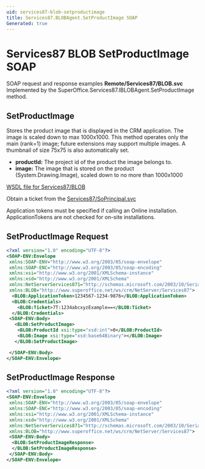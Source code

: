 ```yaml
---
uid: services87-blob-setproductimage
title: Services87.BLOBAgent.SetProductImage SOAP
Generated: true
---
```


# Services87 BLOB SetProductImage SOAP

SOAP request and response examples **Remote/Services87/BLOB.svc**
Implemented by the <see cref="M:SuperOffice.Services87.IBLOBAgent.SetProductImage">SuperOffice.Services87.IBLOBAgent.SetProductImage</see> method.

## SetProductImage

Stores the product image that is displayed in the CRM application. The image is scaled down to max 1000x1000. This method operates only the main (rank=1) image; future extensions may support multiple images. A thumbnail of size 75x75 is also automatically set.

* **productId:** The project id of the product the image belongs to.
* **image:** The image that is stored on the product (System.Drawing.Image), scaled down to no more than 1000x1000



[WSDL file for Services87/BLOB](../Services87-BLOB.md)

Obtain a ticket from the [Services87/SoPrincipal.svc](../SoPrincipal/SoPrincipal.md)

Application tokens must be specified if calling an Online installation. ApplicationTokens are not checked for on-site installations.

## SetProductImage Request

```xml
<?xml version="1.0" encoding="UTF-8"?>
<SOAP-ENV:Envelope
 xmlns:SOAP-ENV="http://www.w3.org/2003/05/soap-envelope"
 xmlns:SOAP-ENC="http://www.w3.org/2003/05/soap-encoding"
 xmlns:xsi="http://www.w3.org/2001/XMLSchema-instance"
 xmlns:xsd="http://www.w3.org/2001/XMLSchema"
 xmlns:NetServerServices871="http://schemas.microsoft.com/2003/10/Serialization/"
 xmlns:BLOB="http://www.superoffice.net/ws/crm/NetServer/Services87">
  <BLOB:ApplicationToken>1234567-1234-9876</BLOB:ApplicationToken>
  <BLOB:Credentials>
    <BLOB:Ticket>7T:1234abcxyzExample==</BLOB:Ticket>
  </BLOB:Credentials>
 <SOAP-ENV:Body>
   <BLOB:SetProductImage>
    <BLOB:ProductId xsi:type="xsd:int">0</BLOB:ProductId>
    <BLOB:Image xsi:type="xsd:base64Binary"></BLOB:Image>
   </BLOB:SetProductImage>

 </SOAP-ENV:Body>
</SOAP-ENV:Envelope>

```


## SetProductImage Response

```xml
<?xml version="1.0" encoding="UTF-8"?>
<SOAP-ENV:Envelope
 xmlns:SOAP-ENV="http://www.w3.org/2003/05/soap-envelope"
 xmlns:SOAP-ENC="http://www.w3.org/2003/05/soap-encoding"
 xmlns:xsi="http://www.w3.org/2001/XMLSchema-instance"
 xmlns:xsd="http://www.w3.org/2001/XMLSchema"
 xmlns:NetServerServices871="http://schemas.microsoft.com/2003/10/Serialization/"
 xmlns:BLOB="http://www.superoffice.net/ws/crm/NetServer/Services87">
 <SOAP-ENV:Body>
  <BLOB:SetProductImageResponse>
  </BLOB:SetProductImageResponse>
 </SOAP-ENV:Body>
</SOAP-ENV:Envelope>

```

